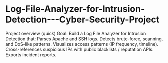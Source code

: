 # Log-File-Analyzer-for-Intrusion-Detection---Cyber-Security-Project
Project overview (quick)  Goal: Build a Log File Analyzer for Intrusion Detection that:  Parses Apache and SSH logs.  Detects brute-force, scanning, and DoS-like patterns.  Visualizes access patterns (IP frequency, timeline).  Cross-references suspicious IPs with public blacklists / reputation APIs.  Exports incident reports.

